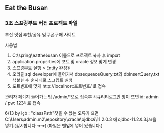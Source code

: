 ## Eat the Busan 
### 3조 스프링부트 버전 프로젝트 파일
부산 맛집 추천/공유 및 쿠폰구매 사이트

사용법 
1. C:\spring\eatthebusan 이름으로 프로젝트 복사 후 import
2. application.properties에 포트 및 oracle 정보 맞게 변경
3. 스프링부트 실행 > Entity 완성됨
4. 오라클 sql developer에 들어가서 dbsequenceQuery.txt와 dbinsertQuery.txt 복붙한 후 순서대로 스크립트 실행
5. 포트번호에 맞게 http://localhost:포트번호/ 로 접속

관리자 페이지 들어가는 법
/admin/*으로 접속후 시큐리티로그인 창이 뜨면 id: admin / pw: 1234 로 접속

6/13 by lgb : "classPath"찾을 수 없는 오류가 뜨면 C:\Users\admin\.m2\repository\oracle\ojdbc6\11.2.0.3 에 ojdbc-11.2.0.3.jar을 넣기.(감사합니다 ㅠㅠ)
(파일은 맨앞에 넣어 놨습니다.)
